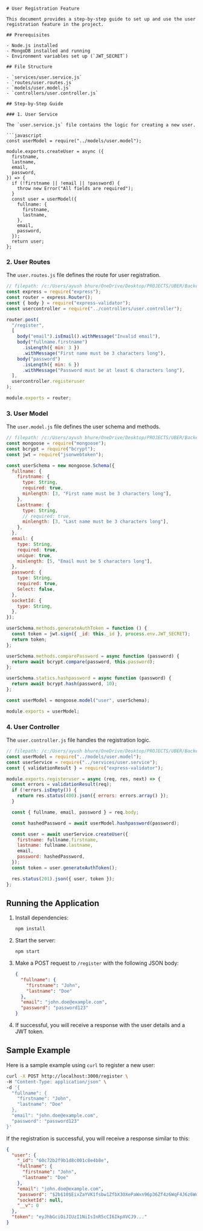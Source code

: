 ```

# User Registration Feature

This document provides a step-by-step guide to set up and use the user registration feature in the project.

## Prerequisites

- Node.js installed
- MongoDB installed and running
- Environment variables set up (`JWT_SECRET`)

## File Structure

- `services/user.service.js`
- `routes/user.routes.js`
- `models/user.model.js`
- `controllers/user.controller.js`

## Step-by-Step Guide

### 1. User Service

The `user.service.js` file contains the logic for creating a new user.

```javascript
const userModel = require("../models/user.model");

module.exports.createUser = async ({
  firstname,
  lastname,
  email,
  password,
}) => {
  if (!firstname || !email || !password) {
    throw new Error("All fields are required");
  }
  const user = userModel({
    fullname: {
      firstname,
      lastname,
    },
    email,
    password,
  });
  return user;
};
```

### 2. User Routes

The `user.routes.js` file defines the route for user registration.

```javascript
// filepath: /c:/Users/ayush bhure/OneDrive/Desktop/PROJECTS/UBER/Backend/routes/user.routes.js
const express = require("express");
const router = express.Router();
const { body } = require("express-validator");
const usercontroller = require("../controllers/user.controller");

router.post(
  "/register",
  [
    body("email").isEmail().withMessage("Invalid email"),
    body("fullname.firstname")
      .isLength({ min: 3 })
      .withMessage("First name must be 3 characters long"),
    body("password")
      .isLength({ min: 6 })
      .withMessage("Password must be at least 6 characters long"),
  ],
  usercontroller.registeruser
);

module.exports = router;
```

### 3. User Model

The `user.model.js` file defines the user schema and methods.

```javascript
// filepath: /c:/Users/ayush bhure/OneDrive/Desktop/PROJECTS/UBER/Backend/models/user.model.js
const mongoose = require("mongoose");
const bcrypt = require("bcrypt");
const jwt = require("jsonwebtoken");

const userSchema = new mongoose.Schema({
  fullname: {
    firstname: {
      type: String,
      required: true,
      minlength: [3, "First name must be 3 characters long"],
    },
    Lasttname: {
      type: String,
      // required: true,
      minlength: [3, "Last name must be 3 characters long"],
    },
  },
  email: {
    type: String,
    required: true,
    unique: true,
    minlength: [5, "Email must be 5 characters long"],
  },
  password: {
    type: String,
    required: true,
    Select: false,
  },
  socketId: {
    type: String,
  },
});

userSchema.methods.generateAuthToken = function () {
  const token = jwt.sign({ _id: this._id }, process.env.JWT_SECRET);
  return token;
};

userSchema.methods.comparePassword = async function (password) {
  return await bcrypt.compare(password, this.password);
};

userSchema.statics.hashpassword = async function (password) {
  return await bcrypt.hash(password, 10);
}; 

const userModel = mongoose.model("user", userSchema);

module.exports = userModel;
```

### 4. User Controller

The `user.controller.js` file handles the registration logic.

```javascript
// filepath: /c:/Users/ayush bhure/OneDrive/Desktop/PROJECTS/UBER/Backend/controllers/user.controller.js
const userModel = require("../models/user.model");
const userService = require("../services/user.service");
const { validationResult } = require("express-validator");

module.exports.registeruser = async (req, res, next) => {
  const errors = validationResult(req);
  if (!errors.isEmpty()) {
    return res.status(400).json({ errors: errors.array() });
  }

  const { fullname, email, password } = req.body;

  const hashedPassword = await userModel.hashpassword(password);

  const user = await userService.createUser({
    firstname: fullname.firstname,
    lastname: fullname.lastname,
    email,
    password: hashedPassword,
  });
  const token = user.generateAuthToken();

  res.status(201).json({ user, token });
};
```

## Running the Application

1. Install dependencies:
   ```bash
   npm install
   ```

2. Start the server:
   ```bash
   npm start
   ```

3. Make a POST request to `/register` with the following JSON body:
   ```json
   {
     "fullname": {
       "firstname": "John",
       "lastname": "Doe"
     },
     "email": "john.doe@example.com",
     "password": "password123"
   }
   ```

4. If successful, you will receive a response with the user details and a JWT token.

## Sample Example

Here is a sample example using `curl` to register a new user:

```bash
curl -X POST http://localhost:3000/register \
-H "Content-Type: application/json" \
-d '{
  "fullname": {
    "firstname": "John",
    "lastname": "Doe"
  },
  "email": "john.doe@example.com",
  "password": "password123"
}'
```

If the registration is successful, you will receive a response similar to this:

```json
{
  "user": {
    "_id": "60c72b2f9b1d8c001c8e4b8e",
    "fullname": {
      "firstname": "John",
      "lastname": "Doe"
    },
    "email": "john.doe@example.com",
    "password": "$2b$10$EixZaYVK1fsbw1ZfbX3OXePaWxn96p36Zf4z6WqF4J6z6WqF4J6z6",
    "socketId": null,
    "__v": 0
  },
  "token": "eyJhbGciOiJIUzI1NiIsInR5cCI6IkpXVCJ9..."
}
```
